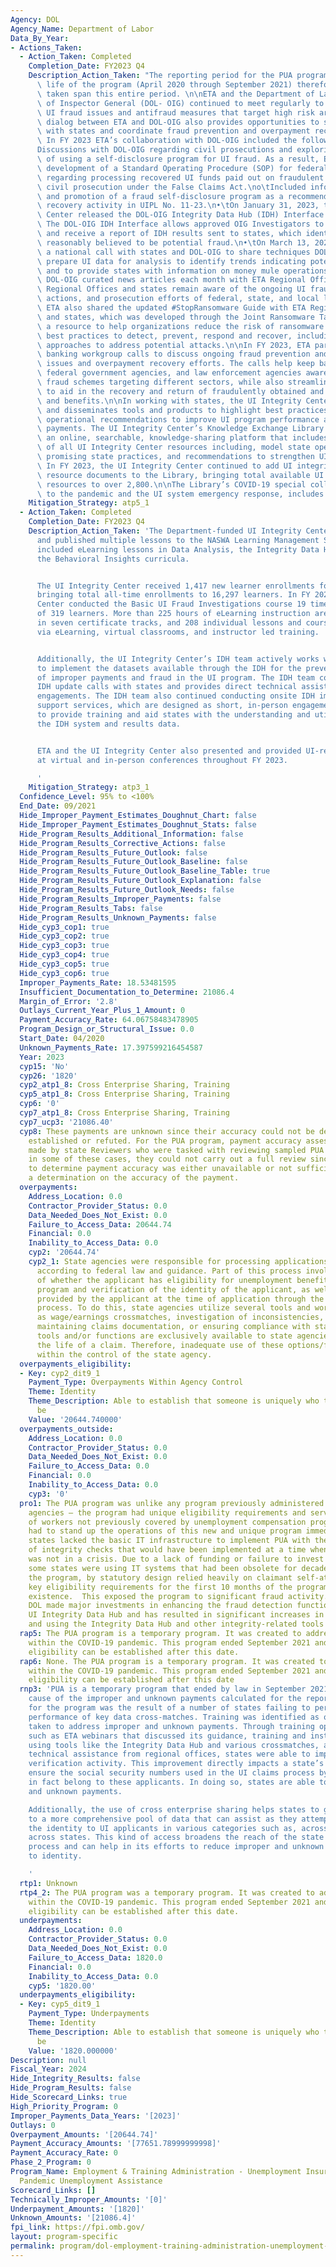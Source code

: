 ```yaml
---
Agency: DOL
Agency_Name: Department of Labor
Data_By_Year:
- Actions_Taken:
  - Action_Taken: Completed
    Completion_Date: FY2023 Q4
    Description_Action_Taken: "The reporting period for the PUA program is the entire\
      \ life of the program (April 2020 through September 2021) therefore, actions\
      \ taken span this entire period. \n\nETA and the Department of Labor's Office\
      \ of Inspector General (DOL- OIG) continued to meet regularly to discuss emerging\
      \ UI fraud issues and antifraud measures that target high risk areas. The open\
      \ dialog between ETA and DOL-OIG also provides opportunities to streamline communication\
      \ with states and coordinate fraud prevention and overpayment recovery efforts.\
      \ In FY 2023 ETA’s collaboration with DOL-OIG included the following:\n\n•\t\
      Discussions with DOL-OIG regarding civil prosecutions and exploring possibilities\
      \ of using a self-disclosure program for UI fraud. As a result, ETA:\no\tBegan\
      \ development of a Standard Operating Procedure (SOP) for federal law enforcement\
      \ regarding processing recovered UI funds paid out on fraudulent claims through\
      \ civil prosecution under the False Claims Act.\no\tIncluded information about\
      \ and promotion of a fraud self-disclosure program as a recommended overpayment\
      \ recovery activity in UIPL No. 11-23.\n•\tOn January 31, 2023, the UI Integrity\
      \ Center released the DOL-OIG Integrity Data Hub (IDH) Interface to production.\
      \ The DOL-OIG IDH Interface allows approved OIG Investigators to easily request\
      \ and receive a report of IDH results sent to states, which identifies UI claims\
      \ reasonably believed to be potential fraud.\n•\tOn March 13, 2023, ETA hosted\
      \ a national call with states and DOL-OIG to share techniques DOL-OIG uses to\
      \ prepare UI data for analysis to identify trends indicating potential fraud\
      \ and to provide states with information on money mule operations.\n•\tShared\
      \ DOL-OIG curated news articles each month with ETA Regional Offices to ensure\
      \ Regional Offices and states remain aware of the ongoing UI fraud arrests,\
      \ actions, and prosecution efforts of federal, state, and local law enforcement.\
      \ ETA also shared the updated #StopRansomware Guide with ETA Regional Offices\
      \ and states, which was developed through the Joint Ransomware Task Force, as\
      \ a resource to help organizations reduce the risk of ransomware incidents through\
      \ best practices to detect, prevent, respond and recover, including step-by-step\
      \ approaches to address potential attacks.\n\nIn FY 2023, ETA participated on\
      \ banking workgroup calls to discuss ongoing fraud prevention and detection\
      \ issues and overpayment recovery efforts. The calls help keep banking organizations,\
      \ federal government agencies, and law enforcement agencies aware of the emerging\
      \ fraud schemes targeting different sectors, while also streamlining communications\
      \ to aid in the recovery and return of fraudulently obtained and overpaid funds\
      \ and benefits.\n\nIn working with states, the UI Integrity Center develops\
      \ and disseminates tools and products to highlight best practices and provides\
      \ operational recommendations to improve UI program performance and reduce improper\
      \ payments. The UI Integrity Center’s Knowledge Exchange Library (Library) is\
      \ an online, searchable, knowledge-sharing platform that includes a repository\
      \ of all UI Integrity Center resources including, model state operational processes,\
      \ promising state practices, and recommendations to strengthen UI program integrity.\
      \ In FY 2023, the UI Integrity Center continued to add UI integrity-related\
      \ resource documents to the Library, bringing total available UI integrity-related\
      \ resources to over 2,800.\n\nThe Library’s COVID-19 special collection, dedicated\
      \ to the pandemic and the UI system emergency response, includes over 400 resources.\n"
    Mitigation_Strategy: atp5_1
  - Action_Taken: Completed
    Completion_Date: FY2023 Q4
    Description_Action_Taken: 'The Department-funded UI Integrity Center completed
      and published multiple lessons to the NASWA Learning Management System, which
      included eLearning lessons in Data Analysis, the Integrity Data Hub (IDH), and
      the Behavioral Insights curricula.


      The UI Integrity Center received 1,417 new learner enrollments for FY 2023,
      bringing total all-time enrollments to 16,297 learners. In FY 2023, the UI Integrity
      Center conducted the Basic UI Fraud Investigations course 19 times to a total
      of 319 learners. More than 225 hours of eLearning instruction are available
      in seven certificate tracks, and 208 individual lessons and courses are offered
      via eLearning, virtual classrooms, and instructor led training.


      Additionally, the UI Integrity Center’s IDH team actively works with states
      to implement the datasets available through the IDH for the prevention and detection
      of improper payments and fraud in the UI program. The IDH team conducts bi-weekly
      IDH update calls with states and provides direct technical assistance and peer-to-peer
      engagements. The IDH team also continued conducting onsite IDH implementation
      support services, which are designed as short, in-person engagements with states
      to provide training and aid states with the understanding and utilization of
      the IDH system and results data.


      ETA and the UI Integrity Center also presented and provided UI-related trainings
      at virtual and in-person conferences throughout FY 2023.

      '
    Mitigation_Strategy: atp3_1
  Confidence_Level: 95% to <100%
  End_Date: 09/2021
  Hide_Improper_Payment_Estimates_Doughnut_Chart: false
  Hide_Improper_Payment_Estimates_Doughnut_Stats: false
  Hide_Program_Results_Additional_Information: false
  Hide_Program_Results_Corrective_Actions: false
  Hide_Program_Results_Future_Outlook: false
  Hide_Program_Results_Future_Outlook_Baseline: false
  Hide_Program_Results_Future_Outlook_Baseline_Table: true
  Hide_Program_Results_Future_Outlook_Explanation: false
  Hide_Program_Results_Future_Outlook_Needs: false
  Hide_Program_Results_Improper_Payments: false
  Hide_Program_Results_Tabs: false
  Hide_Program_Results_Unknown_Payments: false
  Hide_cyp3_cop1: true
  Hide_cyp3_cop2: true
  Hide_cyp3_cop3: true
  Hide_cyp3_cop4: true
  Hide_cyp3_cop5: true
  Hide_cyp3_cop6: true
  Improper_Payments_Rate: 18.53481595
  Insufficient_Documentation_to_Determine: 21086.4
  Margin_of_Error: '2.8'
  Outlays_Current_Year_Plus_1_Amount: 0
  Payment_Accuracy_Rate: 64.06758483478905
  Program_Design_or_Structural_Issue: 0.0
  Start_Date: 04/2020
  Unknown_Payments_Rate: 17.397599216454587
  Year: 2023
  cyp15: 'No'
  cyp26: '1820'
  cyp2_atp1_8: Cross Enterprise Sharing, Training
  cyp5_atp1_8: Cross Enterprise Sharing, Training
  cyp6: '0'
  cyp7_atp1_8: Cross Enterprise Sharing, Training
  cyp7_ucp3: '21086.40'
  cyp8: These payments are unknown since their accuracy could not be definitively
    established or refuted. For the PUA program, payment accuracy assessments were
    made by state Reviewers who were tasked with reviewing sampled PUA cases. However,
    in some of these cases, they could not carry out a full review since the information
    to determine payment accuracy was either unavailable or not sufficient to make
    a determination on the accuracy of the payment.
  overpayments:
    Address_Location: 0.0
    Contractor_Provider_Status: 0.0
    Data_Needed_Does_Not_Exist: 0.0
    Failure_to_Access_Data: 20644.74
    Financial: 0.0
    Inability_to_Access_Data: 0.0
    cyp2: '20644.74'
    cyp2_1: State agencies were responsible for processing applications for PUA compensation
      according to federal law and guidance. Part of this process involves a determination
      of whether the applicant has eligibility for unemployment benefits under another
      program and verification of the identity of the applicant, as well as the information
      provided by the applicant at the time of application through the continued claim
      process. To do this, state agencies utilize several tools and workflows such
      as wage/earnings crossmatches, investigation of inconsistencies, obtaining and
      maintaining claims documentation, or ensuring compliance with state law. These
      tools and/or functions are exclusively available to state agencies for use throughout
      the life of a claim. Therefore, inadequate use of these options/functions is
      within the control of the state agency.
  overpayments_eligibility:
  - Key: cyp2_dit9_1
    Payment_Type: Overpayments Within Agency Control
    Theme: Identity
    Theme_Description: Able to establish that someone is uniquely who they claim to
      be
    Value: '20644.740000'
  overpayments_outside:
    Address_Location: 0.0
    Contractor_Provider_Status: 0.0
    Data_Needed_Does_Not_Exist: 0.0
    Failure_to_Access_Data: 0.0
    Financial: 0.0
    Inability_to_Access_Data: 0.0
    cyp3: '0'
  pro1: The PUA program was unlike any program previously administered by state UI
    agencies – the program had unique eligibility requirements and served a population
    of workers not previously covered by unemployment compensation programs.  States
    had to stand up the operations of this new and unique program immediately. Many
    states lacked the basic IT infrastructure to implement PUA with the full spectrum
    of integrity checks that would have been implemented at a time when the world
    was not in a crisis. Due to a lack of funding or failure to invest in modern systems,
    some states were using IT systems that had been obsolete for decades.  In addition,
    the program, by statutory design relied heavily on claimant self-attestation to
    key eligibility requirements for the first 10 months of the program’s 18 months
    existence.  This exposed the program to significant fraud activity.  As a result,
    DOL made major investments in enhancing the fraud detection functionality of the
    UI Integrity Data Hub and has resulted in significant increases in states participating
    and using the Integrity Data Hub and other integrity-related tools and services.
  rap5: The PUA program is a temporary program. It was created to address unemployment
    within the COVID-19 pandemic. This program ended September 2021 and no new program
    eligibility can be established after this date.
  rap6: None. The PUA program is a temporary program. It was created to address unemployment
    within the COVID-19 pandemic. This program ended September 2021 and no new program
    eligibility can be established after this date
  rnp3: 'PUA is a temporary program that ended by law in September 2021. A contributing
    cause of the improper and unknown payments calculated for the reporting period
    for the program was the result of a number of states failing to perform or document
    performance of key data cross-matches. Training was identified as one of the actions
    taken to address improper and unknown payments. Through training opportunities
    such as ETA webinars that discussed its guidance, training and instructions on
    using tools like the Integrity Data Hub and various crossmatches, as well as individual
    technical assistance from regional offices, states were able to improve identity
    verification activity. This improvement directly impacts a state’s ability to
    ensure the social security numbers used in the UI claims process by UI applicants,
    in fact belong to these applicants. In doing so, states are able to reduce improper
    and unknown payments.

    Additionally, the use of cross enterprise sharing helps states to gain access
    to a more comprehensive pool of data that can assist as they attempt to verify
    the identity to UI applicants in various categories such as, across agencies or
    across states. This kind of access broadens the reach of the state verification
    process and can help in its efforts to reduce improper and unknown payments due
    to identity.

    '
  rtp1: Unknown
  rtp4_2: The PUA program was a temporary program. It was created to address unemployment
    within the COVID-19 pandemic. This program ended September 2021 and no new program
    eligibility can be established after this date.
  underpayments:
    Address_Location: 0.0
    Contractor_Provider_Status: 0.0
    Data_Needed_Does_Not_Exist: 0.0
    Failure_to_Access_Data: 1820.0
    Financial: 0.0
    Inability_to_Access_Data: 0.0
    cyp5: '1820.00'
  underpayments_eligibility:
  - Key: cyp5_dit9_1
    Payment_Type: Underpayments
    Theme: Identity
    Theme_Description: Able to establish that someone is uniquely who they claim to
      be
    Value: '1820.000000'
Description: null
Fiscal_Year: 2024
Hide_Integrity_Results: false
Hide_Program_Results: false
Hide_Scorecard_Links: true
High_Priority_Program: 0
Improper_Payments_Data_Years: '[2023]'
Outlays: 0
Overpayment_Amounts: '[20644.74]'
Payment_Accuracy_Amounts: '[77651.78999999998]'
Payment_Accuracy_Rate: 0
Phase_2_Program: 0
Program_Name: Employment & Training Administration - Unemployment Insurance - Federal
  Pandemic Unemployment Assistance
Scorecard_Links: []
Technically_Improper_Amounts: '[0]'
Underpayment_Amounts: '[1820]'
Unknown_Amounts: '[21086.4]'
fpi_link: https://fpi.omb.gov/
layout: program-specific
permalink: program/dol-employment-training-administration-unemployment-insuranc-1f581d22
---
```

